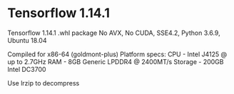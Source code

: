 # Tensorflow 1.14.1

Tensorflow 1.14.1 .whl package
No AVX, No CUDA, SSE4.2, Python 3.6.9, Ubuntu 18.04

Compiled for x86-64 (goldmont-plus)
Platform specs:
CPU - Intel J4125 @ up to 2.7GHz
RAM - 8GB Generic LPDDR4 @ 2400MT/s
Storage - 200GB Intel DC3700

Use lrzip to decompress
